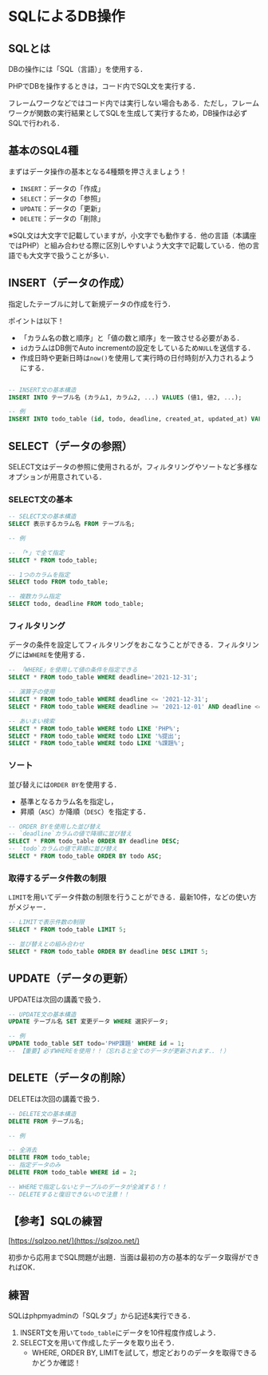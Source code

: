 # SQLによるDB操作

## SQLとは

DBの操作には「SQL（言語）」を使用する．

PHPでDBを操作するときは，コード内でSQL文を実行する．

フレームワークなどではコード内では実行しない場合もある．ただし，フレームワークが関数の実行結果としてSQLを生成して実行するため，DB操作は必ずSQLで行われる．


## 基本のSQL4種

まずはデータ操作の基本となる4種類を押さえましょう！

- `INSERT`：データの「作成」
- `SELECT`：データの「参照」
- `UPDATE`：データの「更新」
- `DELETE`：データの「削除」

※SQL文は大文字で記載していますが，小文字でも動作する．他の言語（本講座ではPHP）と組み合わせる際に区別しやすいよう大文字で記載している．他の言語でも大文字で扱うことが多い．


## INSERT（データの作成）

指定したテーブルに対して新規データの作成を行う．

ポイントは以下！

- 「カラム名の数と順序」と「値の数と順序」を一致させる必要がある．
- `id`カラムはDB側でAuto incrementの設定をしているため`NULL`を送信する．
- 作成日時や更新日時は`now()`を使用して実行時の日付時刻が入力されるようにする．

```sql

-- INSERT文の基本構造
INSERT INTO テーブル名 (カラム1, カラム2, ...) VALUES (値1, 値2, ...);

-- 例
INSERT INTO todo_table (id, todo, deadline, created_at, updated_at) VALUES(NULL, 'SQL練習', '2021-12-31', now(), now());

```

## SELECT（データの参照）

SELECT文はデータの参照に使用されるが，フィルタリングやソートなど多様なオプションが用意されている．

### SELECT文の基本

```sql
-- SELECT文の基本構造
SELECT 表示するカラム名 FROM テーブル名;

-- 例

-- 「*」で全て指定
SELECT * FROM todo_table;

-- 1つのカラムを指定
SELECT todo FROM todo_table;

-- 複数カラム指定
SELECT todo, deadline FROM todo_table;

```

### フィルタリング

データの条件を設定してフィルタリングをおこなうことができる．フィルタリングには`WHERE`を使用する．

```sql
-- 「WHERE」を使用して値の条件を指定できる
SELECT * FROM todo_table WHERE deadline='2021-12-31';

-- 演算子の使用
SELECT * FROM todo_table WHERE deadline <= '2021-12-31';
SELECT * FROM todo_table WHERE deadline >= '2021-12-01' AND deadline <= '2021-12-31';

-- あいまい検索
SELECT * FROM todo_table WHERE todo LIKE 'PHP%';
SELECT * FROM todo_table WHERE todo LIKE '%提出';
SELECT * FROM todo_table WHERE todo LIKE '%課題%';

```

### ソート

並び替えには`ORDER BY`を使用する．

- 基準となるカラム名を指定し，
- 昇順（`ASC`）か降順（`DESC`）を指定する．

```sql
-- ORDER BYを使用した並び替え
-- `deadline`カラムの値で降順に並び替え
SELECT * FROM todo_table ORDER BY deadline DESC;
-- `todo`カラムの値で昇順に並び替え
SELECT * FROM todo_table ORDER BY todo ASC;

```

### 取得するデータ件数の制限

`LIMIT`を用いてデータ件数の制限を行うことができる．最新10件，などの使い方がメジャー．

```sql
-- LIMITで表示件数の制限
SELECT * FROM todo_table LIMIT 5;

-- 並び替えとの組み合わせ
SELECT * FROM todo_table ORDER BY deadline DESC LIMIT 5;

```

## UPDATE（データの更新）

UPDATEは次回の講義で扱う．

```sql
-- UPDATE文の基本構造
UPDATE テーブル名 SET 変更データ WHERE 選択データ;

-- 例
UPDATE todo_table SET todo='PHP課題' WHERE id = 1;
-- 【重要】必ずWHEREを使用！！（忘れると全てのデータが更新されます．．！）

```

## DELETE（データの削除）

DELETEは次回の講義で扱う．

```sql
-- DELETE文の基本構造
DELETE FROM テーブル名;

-- 例

-- 全消去
DELETE FROM todo_table;
-- 指定データのみ
DELETE FROM todo_table WHERE id = 2;

-- WHEREで指定しないとテーブルのデータが全滅する！！
-- DELETEすると復旧できないので注意！！

```


## 【参考】SQLの練習

[https://sqlzoo.net/](https://sqlzoo.net/)

初歩から応用までSQL問題が出題．当面は最初の方の基本的なデータ取得ができればOK．


## 練習

SQLはphpmyadminの「SQLタブ」から記述&実行できる．

1. INSERT文を用いて`todo_table`にデータを10件程度作成しよう．
2. SELECT文を用いて作成したデータを取り出そう．
    - WHERE, ORDER BY, LIMITを試して，想定どおりのデータを取得できるかどうか確認！
